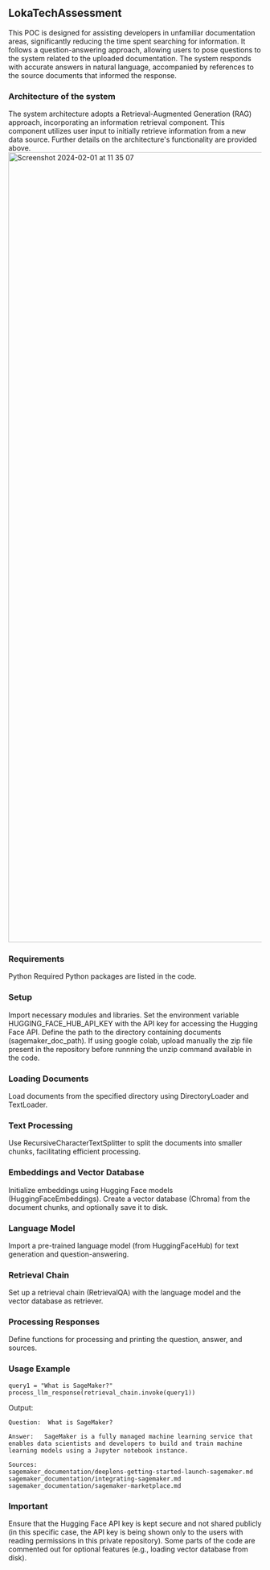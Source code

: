 ## LokaTechAssessment

This POC is designed for assisting developers in unfamiliar documentation areas, significantly reducing the time spent searching for information. It follows a question-answering approach, allowing users to pose questions to the system related to the uploaded documentation. The system responds with accurate answers in natural language, accompanied by references to the source documents that informed the response.

### Architecture of the system
The system architecture adopts a Retrieval-Augmented Generation (RAG) approach, incorporating an information retrieval component. This component utilizes user input to initially retrieve information from a new data source. Further details on the architecture's functionality are provided above. 
<img width="1569" alt="Screenshot 2024-02-01 at 11 35 07" src="https://github.com/PedroNunes99/LokaTechAssessment/assets/44478888/f2152d8b-8130-4338-bbbc-6c4c55cd66f6">

### Requirements
Python
Required Python packages are listed in the code.
### Setup
Import necessary modules and libraries.
Set the environment variable HUGGING_FACE_HUB_API_KEY with the API key for accessing the Hugging Face API.
Define the path to the directory containing documents (sagemaker_doc_path).
If using google colab, upload manually the zip file present in the repository before runnning the unzip command available in the code.
### Loading Documents
Load documents from the specified directory using DirectoryLoader and TextLoader.
### Text Processing
Use RecursiveCharacterTextSplitter to split the documents into smaller chunks, facilitating efficient processing.
### Embeddings and Vector Database
Initialize embeddings using Hugging Face models (HuggingFaceEmbeddings).
Create a vector database (Chroma) from the document chunks, and optionally save it to disk.
### Language Model
Import a pre-trained language model (from HuggingFaceHub) for text generation and question-answering.
### Retrieval Chain
Set up a retrieval chain (RetrievalQA) with the language model and the vector database as retriever.
### Processing Responses
Define functions for processing and printing the question, answer, and sources.
### Usage Example
```
query1 = "What is SageMaker?"
process_llm_response(retrieval_chain.invoke(query1))
```
Output:
```
Question:  What is SageMaker?

Answer:   SageMaker is a fully managed machine learning service that enables data scientists and developers to build and train machine learning models using a Jupyter notebook instance.

Sources:
sagemaker_documentation/deeplens-getting-started-launch-sagemaker.md
sagemaker_documentation/integrating-sagemaker.md
sagemaker_documentation/sagemaker-marketplace.md
```

### Important
Ensure that the Hugging Face API key is kept secure and not shared publicly (in this specific case, the API key is being shown only to the users with reading permissions in this private repository).
Some parts of the code are commented out for optional features (e.g., loading vector database from disk).
